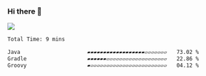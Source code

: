 ### Hi there 👋
![](https://komarev.com/ghpvc/?username=Wardiusz)
<!--START_SECTION:waka-->

```txt
Total Time: 9 mins

Java                     ▰▰▰▰▰▰▰▰▰▰▰▰▰▰▰▰▰▰▱▱▱▱▱▱▱   73.02 %
Gradle                   ▰▰▰▰▰▰▱▱▱▱▱▱▱▱▱▱▱▱▱▱▱▱▱▱▱   22.86 %
Groovy                   ▰▱▱▱▱▱▱▱▱▱▱▱▱▱▱▱▱▱▱▱▱▱▱▱▱   04.12 %
```

<!--END_SECTION:waka-->

